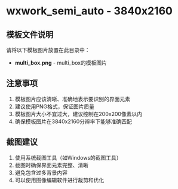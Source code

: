 # wxwork_semi_auto - 3840x2160

## 模板文件说明

请将以下模板图片放置在此目录中：

- **multi_box.png** - multi_box的模板图片

## 注意事项

1. 模板图片应该清晰、准确地表示要识别的界面元素
2. 建议使用PNG格式，保证图片质量
3. 模板图片大小不宜过大，建议控制在200x200像素以内
4. 确保模板图片在3840x2160分辨率下能够准确匹配

## 截图建议

1. 使用系统截图工具（如Windows的截图工具）
2. 截图时确保界面元素完整、清晰
3. 避免包含过多背景内容
4. 可以使用图像编辑软件进行裁剪和优化
